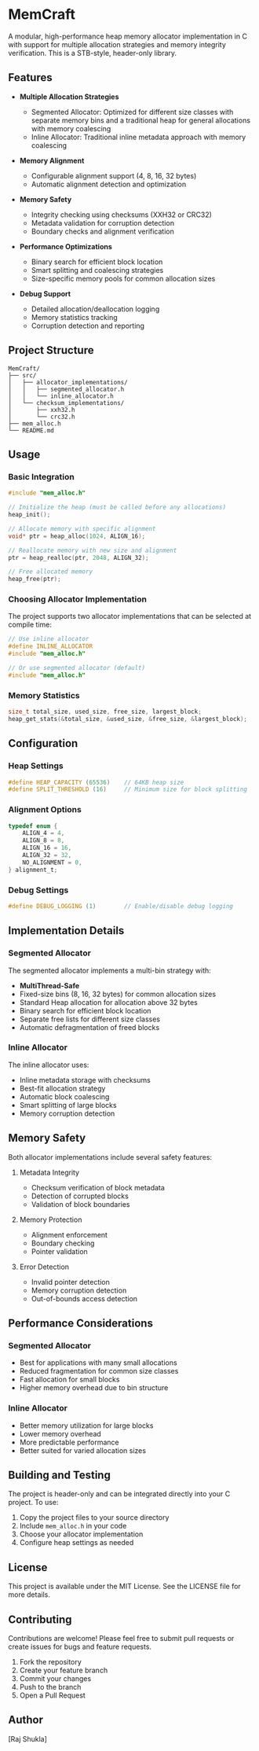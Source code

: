 # MemCraft

A modular, high-performance heap memory allocator implementation in C with support for multiple allocation strategies and memory integrity verification.
This is a STB-style, header-only library.

## Features

- **Multiple Allocation Strategies**
  - Segmented Allocator: Optimized for different size classes with separate memory bins and a traditional heap for general allocations with memory coalescing
  - Inline Allocator: Traditional inline metadata approach with memory coalescing
  
- **Memory Alignment**
  - Configurable alignment support (4, 8, 16, 32 bytes)
  - Automatic alignment detection and optimization
  
- **Memory Safety**
  - Integrity checking using checksums (XXH32 or CRC32)
  - Metadata validation for corruption detection
  - Boundary checks and alignment verification

- **Performance Optimizations**
  - Binary search for efficient block location
  - Smart splitting and coalescing strategies
  - Size-specific memory pools for common allocation sizes

- **Debug Support**
  - Detailed allocation/deallocation logging
  - Memory statistics tracking
  - Corruption detection and reporting

## Project Structure

```
MemCraft/
├── src/
│   ├── allocator_implementations/
│   │   ├── segmented_allocator.h
│   │   └── inline_allocator.h
│   └── checksum_implementations/
│       ├── xxh32.h
│       └── crc32.h
├── mem_alloc.h
└── README.md
```

## Usage

### Basic Integration

```c
#include "mem_alloc.h"

// Initialize the heap (must be called before any allocations)
heap_init();

// Allocate memory with specific alignment
void* ptr = heap_alloc(1024, ALIGN_16);

// Reallocate memory with new size and alignment
ptr = heap_realloc(ptr, 2048, ALIGN_32);

// Free allocated memory
heap_free(ptr);
```

### Choosing Allocator Implementation

The project supports two allocator implementations that can be selected at compile time:

```c
// Use inline allocator
#define INLINE_ALLOCATOR
#include "mem_alloc.h"

// Or use segmented allocator (default)
#include "mem_alloc.h"
```

### Memory Statistics

```c
size_t total_size, used_size, free_size, largest_block;
heap_get_stats(&total_size, &used_size, &free_size, &largest_block);
```

## Configuration

### Heap Settings

```c
#define HEAP_CAPACITY (65536)    // 64KB heap size
#define SPLIT_THRESHOLD (16)     // Minimum size for block splitting
```

### Alignment Options

```c
typedef enum {
    ALIGN_4 = 4,
    ALIGN_8 = 8,
    ALIGN_16 = 16,
    ALIGN_32 = 32,
    NO_ALIGNMENT = 0,
} alignment_t;
```

### Debug Settings

```c
#define DEBUG_LOGGING (1)        // Enable/disable debug logging
```

## Implementation Details

### Segmented Allocator

The segmented allocator implements a multi-bin strategy with:
- **MultiThread-Safe**
- Fixed-size bins (8, 16, 32 bytes) for common allocation sizes
- Standard Heap allocation for allocation above 32 bytes
- Binary search for efficient block location
- Separate free lists for different size classes
- Automatic defragmentation of freed blocks

### Inline Allocator

The inline allocator uses:
- Inline metadata storage with checksums
- Best-fit allocation strategy
- Automatic block coalescing
- Smart splitting of large blocks
- Memory corruption detection

## Memory Safety

Both allocator implementations include several safety features:

1. Metadata Integrity
   - Checksum verification of block metadata
   - Detection of corrupted blocks
   - Validation of block boundaries

2. Memory Protection
   - Alignment enforcement
   - Boundary checking
   - Pointer validation

3. Error Detection
   - Invalid pointer detection
   - Memory corruption detection
   - Out-of-bounds access detection

## Performance Considerations

### Segmented Allocator
- Best for applications with many small allocations
- Reduced fragmentation for common size classes
- Fast allocation for small blocks
- Higher memory overhead due to bin structure

### Inline Allocator
- Better memory utilization for large blocks
- Lower memory overhead
- More predictable performance
- Better suited for varied allocation sizes

## Building and Testing

The project is header-only and can be integrated directly into your C project. To use:

1. Copy the project files to your source directory
2. Include `mem_alloc.h` in your code
3. Choose your allocator implementation
4. Configure heap settings as needed

## License

This project is available under the MIT License. See the LICENSE file for more details.

## Contributing

Contributions are welcome! Please feel free to submit pull requests or create issues for bugs and feature requests.

1. Fork the repository
2. Create your feature branch
3. Commit your changes
4. Push to the branch
5. Open a Pull Request

## Author

[Raj Shukla]
